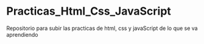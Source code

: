 # Practicas_Html_Css_JavaScript
Repositorio para subir las practicas de html, css y javaScript de lo que se va aprendiendo

